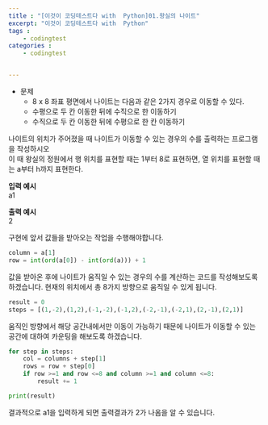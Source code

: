 ```yaml
---
title : "[이것이 코딩테스트다 with  Python]01.왕실의 나이트"
excerpt: "이것이 코딩테스트다 with  Python"
tags : 
    - codingtest
categories : 
    - codingtest


---
```

* 문제
    - 8 x 8  좌표 평면에서 나이트는 다음과 같은 2가지 경우로 이동할 수 있다.
    - 수평으로 두 칸 이동한 뒤에 수직으로 한 이동하기
    - 수직으로 두 칸 이동한 뒤에 수평으로 한 칸 이동하기

나이트의 위치가 주어졌을 때 나이트가 이동할 수 있는 경우의 수를 출력하는 프로그램을 작성하시오 <br>
이 때 왕실의 정원에서 행 위치를 표현할 때는 1부터 8로 표현하면, 열 위치를 표현할 때는 a부터 h까지 표현한다. <br>

<b> 입력 예시 </b> <br>
a1 <br>

<b> 출력 예시 </b> <br>
2

구현에 앞서 값들을 받아오는 작업을 수행해야합니다. <br>


```python
column = a[1]
row = int(ord(a[0]) - int(ord(a))) + 1
```

값을 받아온 후에 나이트가 움직일 수 있는 경우의 수를 계산하는 코드를 작성해보도록 하겠습니다.
현재의 위치에서 총 8가지 방향으로 움직일 수 있게 됩니다.

```python
result = 0
steps = [(1,-2),(1,2),(-1,-2),(-1,2),(-2,-1),(-2,1),(2,-1),(2,1)]
```

움직인 방향에서 해당 공간내에서만 이동이 가능하기 때문에 나이트가 이동할 수 있는 공간에 대하여 카운팅을
해보도록 하겠습니다.

```python
for step in steps:
    col = columns + step[1]
    rows = row + step[0]
    if row >=1 and row <=8 and column >=1 and column <=8:
        result += 1

print(result)
```
결과적으로 a1을 입력하게 되면 출력결과가 2가 나옴을 알 수 있습니다.



